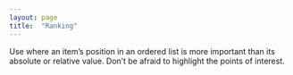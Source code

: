 ```yaml
---
layout: page
title:  "Ranking"
---
```

Use where an item’s position in an ordered list is more important than its absolute or relative value. Don’t be afraid to highlight the points of interest.